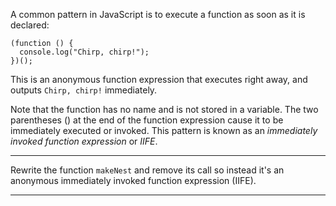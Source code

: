 <div class="challenge-instructions object-oriented-programming"><div><section id="description">
<p>A common pattern in JavaScript is to execute a function as soon as it is declared:</p>
<pre class="language-js"><code class="language-js"><span class="token punctuation">(</span><span class="token keyword">function</span> <span class="token punctuation">(</span><span class="token punctuation">)</span> <span class="token punctuation">{</span>
  console<span class="token punctuation">.</span><span class="token function">log</span><span class="token punctuation">(</span><span class="token string">"Chirp, chirp!"</span><span class="token punctuation">)</span><span class="token punctuation">;</span>
<span class="token punctuation">}</span><span class="token punctuation">)</span><span class="token punctuation">(</span><span class="token punctuation">)</span><span class="token punctuation">;</span>
</code></pre>
<p>This is an anonymous function expression that executes right away, and outputs <code>Chirp, chirp!</code> immediately.</p>
<p>Note that the function has no name and is not stored in a variable. The two parentheses () at the end of the function expression cause it to be immediately executed or invoked. This pattern is known as an <dfn>immediately invoked function expression</dfn> or <dfn>IIFE</dfn>.</p>
</section></div><hr/><div><section id="instructions">
<p>Rewrite the function <code>makeNest</code> and remove its call so instead it's an anonymous immediately invoked function expression (IIFE).</p>
</section></div><hr/></div>